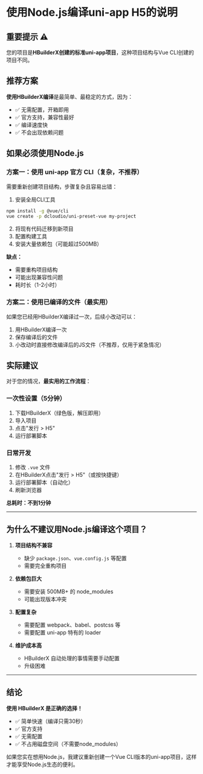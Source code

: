 # 使用Node.js编译uni-app H5的说明

## 重要提示 ⚠️

您的项目是**HBuilderX创建的标准uni-app项目**，这种项目结构与Vue CLI创建的项目不同。

## 推荐方案

**使用HBuilderX编译**是最简单、最稳定的方式，因为：
- ✅ 无需配置，开箱即用
- ✅ 官方支持，兼容性最好
- ✅ 编译速度快
- ✅ 不会出现依赖问题

## 如果必须使用Node.js

### 方案一：使用 uni-app 官方 CLI（复杂，不推荐）

需要重新创建项目结构，步骤复杂且容易出错：

1. 安装全局CLI工具
```bash
npm install -g @vue/cli
vue create -p dcloudio/uni-preset-vue my-project
```

2. 将现有代码迁移到新项目
3. 配置构建工具
4. 安装大量依赖包（可能超过500MB）

**缺点：**
- 需要重构项目结构
- 可能出现兼容性问题
- 耗时长（1-2小时）

### 方案二：使用已编译的文件（最实用）

如果您已经用HBuilderX编译过一次，后续小改动可以：

1. 用HBuilderX编译一次
2. 保存编译后的文件
3. 小改动时直接修改编译后的JS文件（不推荐，仅用于紧急情况）

## 实际建议

对于您的情况，**最实用的工作流程**：

### 一次性设置（5分钟）

1. 下载HBuilderX（绿色版，解压即用）
2. 导入项目
3. 点击"发行 > H5"
4. 运行部署脚本

### 日常开发

1. 修改 `.vue` 文件
2. 在HBuilderX点击"发行 > H5"（或按快捷键）
3. 运行部署脚本（自动化）
4. 刷新浏览器

**总耗时：不到1分钟**

---

## 为什么不建议用Node.js编译这个项目？

1. **项目结构不兼容**
   - 缺少 `package.json`、`vue.config.js` 等配置
   - 需要完全重构项目

2. **依赖包巨大**
   - 需要安装 500MB+ 的 node_modules
   - 可能出现版本冲突

3. **配置复杂**
   - 需要配置 webpack、babel、postcss 等
   - 需要配置 uni-app 特有的 loader

4. **维护成本高**
   - HBuilderX 自动处理的事情需要手动配置
   - 升级困难

---

## 结论

**使用 HBuilderX 是正确的选择！**

- ✅ 简单快速（编译只需30秒）
- ✅ 官方支持
- ✅ 无需配置
- ✅ 不占用磁盘空间（不需要node_modules）

如果您实在想用Node.js，我建议重新创建一个Vue CLI版本的uni-app项目，这样才能享受Node.js生态的便利。


